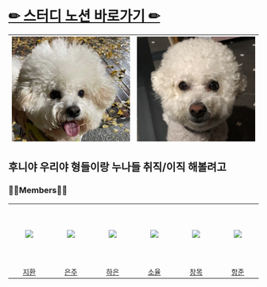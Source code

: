 # [✏ 스터디 노션 바로가기 ✏](https://haney0y.notion.site/5d9b834cda5d452c8fc20faabadf7a7f)





| ![KakaoTalk_20220127_181441966](README.assets/KakaoTalk_20220127_181441966.jpg) | ![후니](README.assets/후니.png) |
| ------------------------------------------------------------ | ------------------------------- |



## 후니야 우리야 형들이랑 누나들 취직/이직 해볼려고



### 👨‍💻Members👩‍💻

<table>
  <tr height="125px">
  <td align="center" width="140px">
      <a href="https://github.com/joojeehwan/"><img src="https://avatars.githubusercontent.com/u/62932147?v=4"/></a>
    </td>
    <td align="center" width="140px">
      <a href="https://github.com/yiiieunju/"><img src="https://avatars.githubusercontent.com/u/71430847?v=4"/></a>
    </td>
    <td align="center" width="140px">
      <a href="https://github.com/pear96/"><img src="https://avatars.githubusercontent.com/u/80267948?v=4"/></a>
    </td>
    <td align="center" width="140px">
      <a href="https://github.com/zoyul/"><img src="https://avatars.githubusercontent.com/u/87061977?v=4"/></a>
    </td>
    <td align="center" width="140px">
      <a href="https://github.com/all-eviate/"><img src="https://avatars.githubusercontent.com/u/48756618?v=4"/></a>
    </td>
      <td align="center" width="140px">
      <a href="https://github.com/joojeehwan/"><img src="https://avatars.githubusercontent.com/u/70434872?v=4"/></a>
      </td>
  </tr>
  <tr height="">
  	<td align="center" width="140px">
      <a href="https://github.com/joojeehwan">지환</a>
    </td>
    <td align="center" width="140px">
      <a href="https://github.com/yiiieunju">은주</a>
    </td>
    <td align="center" width="140px">
      <a href="https://github.com/pear96/">하은</a>
    </td>
    <td align="center" width="140px">
      <a href="https://github.com/zoyul/">소율</a>
    </td>
    <td align="center" width="140px">
      <a href="https://github.com/all-eviate/">창목</a>
    </td>
    <td align="center" width="140px">
      <a href="https://github.com/wngkd441/">항준</a>
    </td>
  </tr>
</table>
